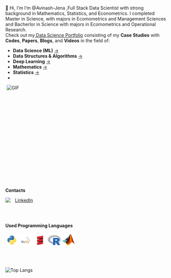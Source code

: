 👋 Hi, 
I'm I’m @Avinash-Jena ,Full Stack Data Scientist with strong background in Mathematics, Statistics, and Econometrics. I completed Master in Science, with majors in Ecomometrics and Management Sciences and Bacherlor in Science with majors in Ecomometrics and Operational Research. <br>
Check out my<a href=""> Data Science Portfolio</a> consisting of my **Case Studies** with **Codes**, **Papers**, **Blogs**, and **Videos** in the field of:

- **Data Science (ML)** <a href=""> -> <a> 
- **Data Structures & Algorithms** <a href= ""> -> <a>
- **Deep Learning** <a href="h"> -> <a> 
- **Mathematics** <a href=""> -> <a> 
- **Statistics** <a href=""> -> <a>
- 


<img align="right" alt="GIF" src="https://media.giphy.com/media/v1.Y2lkPTc5MGI3NjExb3BsM3Ewb3lieG5xcWxoZjdhcTI5dXRkNDB1ZXZuYm4yYXVtM2o1ciZlcD12MV9pbnRlcm5hbF9naWZfYnlfaWQmY3Q9Zw/hpXdHPfFI5wTABdDx9/giphy.gif?raw=true" width="500" height="320"/>
<br>

**Contacts**
 
<img align="left"  width="30px" src="https://cdn2.iconfinder.com/data/icons/social-media-icons-23/800/linkedin-512.png"/> <a href="www.linkedin.com/in/avinashajena">LinkedIn</a> 

<br>
<br>

**Used Programming Languages**  
<br>
<code><img height="40" src="https://raw.githubusercontent.com/github/explore/80688e429a7d4ef2fca1e82350fe8e3517d3494d/topics/python/python.png"></code>
<code><img height="40" src="https://raw.githubusercontent.com/github/explore/80688e429a7d4ef2fca1e82350fe8e3517d3494d/topics/mysql/mysql.png"></code>
<code><img height="40" src="https://raw.githubusercontent.com/github/explore/80688e429a7d4ef2fca1e82350fe8e3517d3494d/topics/scala/scala.png"></code>
<code><img height="40" src="https://raw.githubusercontent.com/github/explore/80688e429a7d4ef2fca1e82350fe8e3517d3494d/topics/r/r.png"></code>
<code><img height="40" src="https://raw.githubusercontent.com/github/explore/80688e429a7d4ef2fca1e82350fe8e3517d3494d/topics/matlab/matlab.png"></code>



<br>
<br>

![Top Langs](https://github-readme-stats.vercel.app/api/top-langs/?username=Avinash-Jena)
</body>


  
